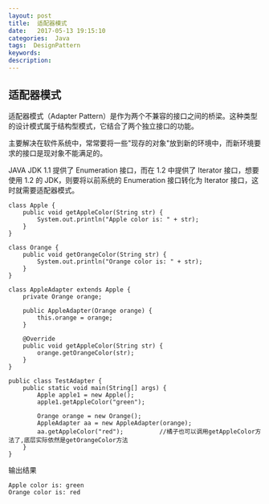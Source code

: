 ```yaml
---
layout: post
title:  适配器模式
date:   2017-05-13 19:15:10
categories:  Java
tags:  DesignPattern
keywords: 
description:         
---
```

## 适配器模式
适配器模式（Adapter Pattern）是作为两个不兼容的接口之间的桥梁。这种类型的设计模式属于结构型模式，它结合了两个独立接口的功能。

主要解决在软件系统中，常常要将一些"现存的对象"放到新的环境中，而新环境要求的接口是现对象不能满足的。

JAVA JDK 1.1 提供了 Enumeration 接口，而在 1.2 中提供了 Iterator 接口，想要使用 1.2 的 JDK，则要将以前系统的 Enumeration 接口转化为 Iterator 接口，这时就需要适配器模式。
```
class Apple {
    public void getAppleColor(String str) {
        System.out.println("Apple color is: " + str);
    }
}

class Orange {
    public void getOrangeColor(String str) {
        System.out.println("Orange color is: " + str);
    }
}
```
```
class AppleAdapter extends Apple {
    private Orange orange;

    public AppleAdapter(Orange orange) {
        this.orange = orange;
    }

    @Override
    public void getAppleColor(String str) {
        orange.getOrangeColor(str);
    }
}
```
```
public class TestAdapter {
    public static void main(String[] args) {
        Apple apple1 = new Apple();
        apple1.getAppleColor("green");

        Orange orange = new Orange();
        AppleAdapter aa = new AppleAdapter(orange);
        aa.getAppleColor("red");          //橘子也可以调用getAppleColor方法了,底层实际依然是getOrangeColor方法
    }
}
```
输出结果
```
Apple color is: green
Orange color is: red
```
